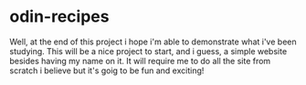 # odin-recipes
Well, at the end of this project i hope i'm able to demonstrate what i've been studying. This will be a nice project to start, and i guess, a simple website besides having my name on it. It will require me to do all the site from scratch i believe but it's goig to be fun and exciting! 